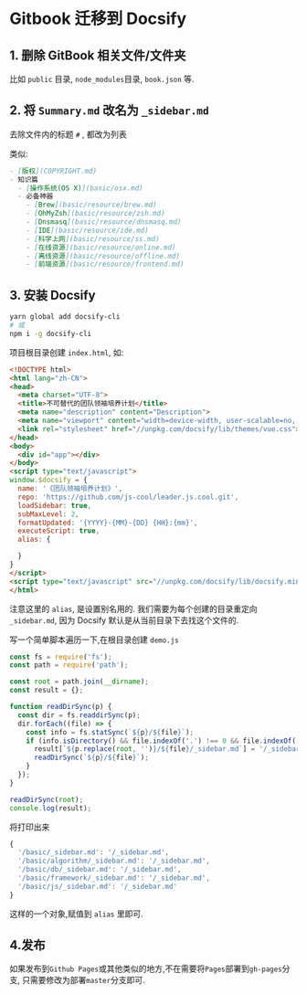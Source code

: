 # Gitbook 迁移到 Docsify

## 1. 删除 GitBook 相关文件/文件夹

比如 `public` 目录, `node_modules`目录, `book.json` 等.

## 2. 将 `Summary.md` 改名为 `_sidebar.md`

去除文件内的标题 `#` , 都改为列表

类似:

```markdown
- [版权](COPYRIGHT.md)
- 知识篇
  - [操作系统(OS X)](basic/osx.md)
  - 必备神器
    - [Brew](basic/resource/brew.md)
    - [OhMyZsh](basic/resource/zsh.md)
    - [Dnsmasq](basic/resource/dnsmasq.md)
    - [IDE](basic/resource/ide.md)
    - [科学上网](basic/resource/ss.md)
    - [在线资源](basic/resource/online.md)
    - [离线资源](basic/resource/offline.md)
    - [前端资源](basic/resource/frontend.md)
```

## 3. 安装 Docsify

```bash
yarn global add docsify-cli
# 或
npm i -g docsify-cli
```

项目根目录创建 `index.html`, 如:

```html
<!DOCTYPE html>
<html lang="zh-CN">
<head>
  <meta charset="UTF-8">
  <title>不可替代的团队领袖培养计划</title>
  <meta name="description" content="Description">
  <meta name="viewport" content="width=device-width, user-scalable=no, initial-scale=1.0, maximum-scale=1.0, minimum-scale=1.0">
  <link rel="stylesheet" href="//unpkg.com/docsify/lib/themes/vue.css">
</head>
<body>
  <div id="app"></div>
</body>
<script type="text/javascript">
window.$docsify = {
  name: '《团队领袖培养计划》',
  repo: 'https://github.com/js-cool/leader.js.cool.git',
  loadSidebar: true,
  subMaxLevel: 2,
  formatUpdated: '{YYYY}-{MM}-{DD} {HH}:{mm}',
  executeScript: true,
  alias: {

  }
}
</script>
<script type="text/javascript" src="//unpkg.com/docsify/lib/docsify.min.js"></script>
</html>
```

注意这里的 `alias`, 是设置别名用的. 我们需要为每个创建的目录重定向`_sidebar.md`, 因为 Docsify 默认是从当前目录下去找这个文件的.

写一个简单脚本遍历一下,在根目录创建 `demo.js`

```js
const fs = require('fs');
const path = require('path');

const root = path.join(__dirname);
const result = {};

function readDirSync(p) {
  const dir = fs.readdirSync(p);
  dir.forEach((file) => {
    const info = fs.statSync(`${p}/${file}`);
    if (info.isDirectory() && file.indexOf('.') !== 0 && file.indexOf('_') !== 0) {
      result[`${p.replace(root, '')}/${file}/_sidebar.md`] = '/_sidebar.md';
      readDirSync(`${p}/${file}`);
    }
  });
}

readDirSync(root);
console.log(result);
```

将打印出来

```js
{ 
  '/basic/_sidebar.md': '/_sidebar.md',
  '/basic/algorithm/_sidebar.md': '/_sidebar.md',
  '/basic/db/_sidebar.md': '/_sidebar.md',
  '/basic/framework/_sidebar.md': '/_sidebar.md',
  '/basic/js/_sidebar.md': '/_sidebar.md'
}
```

这样的一个对象,赋值到 `alias` 里即可.

## 4.发布

如果发布到`Github Pages`或其他类似的地方,不在需要将`Pages`部署到`gh-pages`分支, 只需要修改为部署`master`分支即可.
